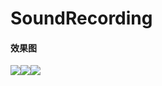 # SoundRecording
#### 效果图
![](https://ws2.sinaimg.cn/large/0069RVTdly1fu3m7su3oij30u01hcaai.jpg)![](https://ws3.sinaimg.cn/large/0069RVTdly1fu3m7ym5bnj30u01hcq3v.jpg)![](https://ws1.sinaimg.cn/large/0069RVTdly1fu3m82k571j30u01hc0td.jpg)


